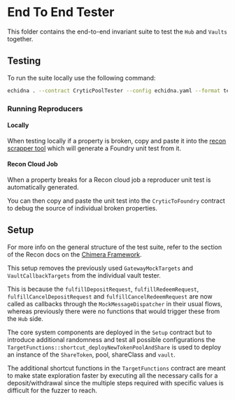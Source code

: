 # End To End Tester

This folder contains the end-to-end invariant suite to test the `Hub` and `Vaults` together.

## Testing 

To run the suite locally use the following command: 
```bash
echidna . --contract CryticPoolTester --config echidna.yaml --format text --workers 16 --test-limit 100000000
```

### Running Reproducers 

#### Locally 
When testing locally if a property is broken, copy and paste it into the [recon scrapper tool](https://getrecon.xyz/tools/echidna) which will generate a Foundry unit test from it. 

#### Recon Cloud Job
When a property breaks for a Recon cloud job a reproducer unit test is automatically generated.

You can then copy and paste the unit test into the `CryticToFoundry` contract to debug the source of individual broken properties. 

## Setup

For more info on the general structure of the test suite, refer to the section of the Recon docs on the [Chimera Framework](https://book.getrecon.xyz/writing_invariant_tests/chimera_framework.html).

This setup removes the previously used `GatewayMockTargets` and `VaultCallbackTargets` from the individual vault tester. 

This is because the `fulfillDepositRequest`, `fulfillRedeemRequest`, `fulfillCancelDepositRequest` and `fulfillCancelRedeemRequest` are now called as callbacks through the `MockMessageDispatcher` in their usual flows, whereas previously there were no functions that would trigger these from the `Hub` side.

The core system components are deployed in the `Setup` contract but to introduce additional randomness and test all possible configurations the `TargetFunctions::shortcut_deployNewTokenPoolAndShare` is used to deploy an instance of the `ShareToken`, pool, shareClass and `vault`.

The additional shortcut functions in the `TargetFunctions` contract are meant to make state exploration faster by executing all the necessary calls for a deposit/withdrawal since the multiple steps required with specific values is difficult for the fuzzer to reach.  